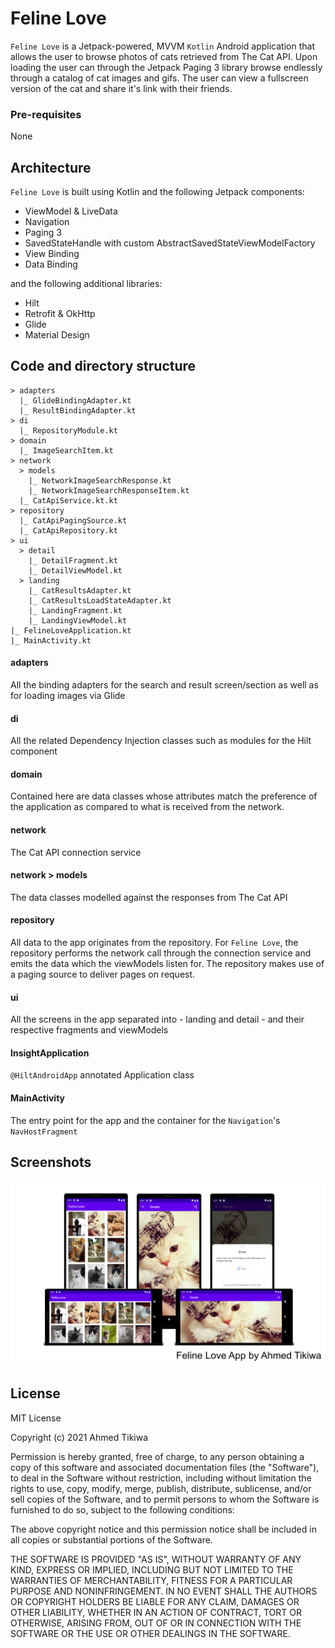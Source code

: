 # Feline Love
`Feline Love` is a Jetpack-powered, MVVM `Kotlin` Android application that allows the user to browse 
photos of cats retrieved from The Cat API. Upon loading the user can through the Jetpack Paging 3
library browse endlessly through a catalog of cat images and gifs. The user can view a fullscreen
version of the cat and share it's link with their friends.

### Pre-requisites
None

## Architecture
`Feline Love` is built using Kotlin and the following Jetpack components:

- ViewModel & LiveData 
- Navigation
- Paging 3
- SavedStateHandle with custom AbstractSavedStateViewModelFactory
- View Binding
- Data Binding

and the following additional libraries:

- Hilt
- Retrofit & OkHttp
- Glide
- Material Design

## Code and directory structure

```
> adapters
  |_ GlideBindingAdapter.kt
  |_ ResultBindingAdapter.kt
> di
  |_ RepositoryModule.kt
> domain
  |_ ImageSearchItem.kt
> network
  > models
    |_ NetworkImageSearchResponse.kt
    |_ NetworkImageSearchResponseItem.kt
  |_ CatApiService.kt.kt
> repository
  |_ CatApiPagingSource.kt
  |_ CatApiRepository.kt
> ui
  > detail
    |_ DetailFragment.kt
    |_ DetailViewModel.kt
  > landing
    |_ CatResultsAdapter.kt
    |_ CatResultsLoadStateAdapter.kt
    |_ LandingFragment.kt
    |_ LandingViewModel.kt
|_ FelineLoveApplication.kt
|_ MainActivity.kt
```

#### adapters
All the binding adapters for the search and result screen/section as well as for loading images via Glide

#### di
All the related Dependency Injection classes such as modules for the Hilt component

#### domain
Contained here are data classes whose attributes match the preference of the application as compared to 
what is received from the network. 

#### network
The Cat API connection service

#### network > models
The data classes modelled against the responses from The Cat API

#### repository
All data to the app originates from the repository. For `Feline Love`, the repository
performs the network call through the connection service and emits the data which the viewModels listen for.
The repository makes use of a paging source to deliver pages on request.

#### ui
All the screens in the app separated into - landing and detail - and their respective fragments and viewModels

#### InsightApplication
`@HiltAndroidApp` annotated Application class

#### MainActivity
The entry point for the app and the container for the `Navigation`'s `NavHostFragment`

## Screenshots
<img src="https://github.com/akitikkx/feline-love/blob/main/screenshots/feline_love_screens.png">

## License

MIT License

Copyright (c) 2021 Ahmed Tikiwa

Permission is hereby granted, free of charge, to any person obtaining a copy
of this software and associated documentation files (the "Software"), to deal
in the Software without restriction, including without limitation the rights
to use, copy, modify, merge, publish, distribute, sublicense, and/or sell
copies of the Software, and to permit persons to whom the Software is
furnished to do so, subject to the following conditions:

The above copyright notice and this permission notice shall be included in all
copies or substantial portions of the Software.

THE SOFTWARE IS PROVIDED "AS IS", WITHOUT WARRANTY OF ANY KIND, EXPRESS OR
IMPLIED, INCLUDING BUT NOT LIMITED TO THE WARRANTIES OF MERCHANTABILITY,
FITNESS FOR A PARTICULAR PURPOSE AND NONINFRINGEMENT. IN NO EVENT SHALL THE
AUTHORS OR COPYRIGHT HOLDERS BE LIABLE FOR ANY CLAIM, DAMAGES OR OTHER
LIABILITY, WHETHER IN AN ACTION OF CONTRACT, TORT OR OTHERWISE, ARISING FROM,
OUT OF OR IN CONNECTION WITH THE SOFTWARE OR THE USE OR OTHER DEALINGS IN THE
SOFTWARE.

